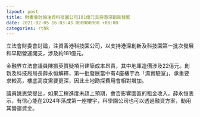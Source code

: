 ```yaml
---
layout: post
title: 財委會討論注資科技園公司181億元支持港深創新發展
date: 2021-02-05 16:03:43.000000000 +08:00
categories: rthk
---
```


立法會財委會討論，注資香港科技園公司，以支持港深創新及科技園第一批次發展和早期營運開支，涉及約181億元。

金融界立法會議員陳振英質疑項目建築成本昂貴，其中地庫造價涉及22億元。創新及科技局局長薛永恒解釋，第一批發展當中有4座樓宇為「濕實驗室」，承重要求較高，樓底高度需要更深，因此土地勘探費用會相對增加。

議員姚思榮提出，如果工程進度未趕上預期，會否影響園區的租金收入。薛永恒表示，有信心能在2024年落成第一座樓宇，科學園公司也可以透過融資方案，動用其營運資金。
